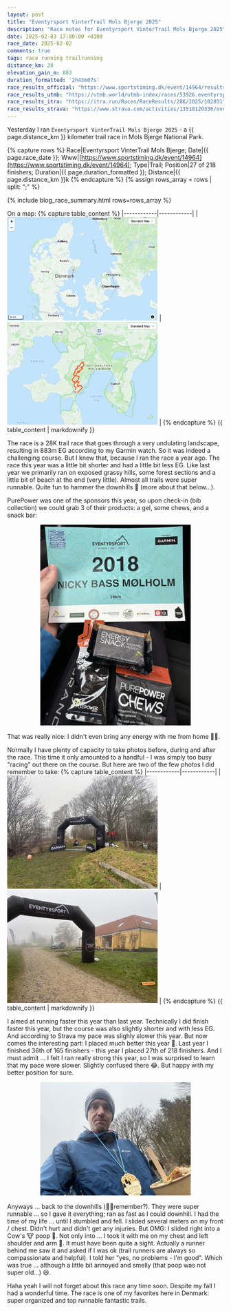 ```yaml
---
layout: post
title: "Eventyrsport VinterTrail Mols Bjerge 2025"
description: "Race notes for Eventyrsport VinterTrail Mols Bjerge 2025"
date: 2025-02-03 17:00:00 +0100
race_date: 2025-02-02
comments: true
tags: race running trailrunning
distance_km: 28
elevation_gain_m: 883
duration_formatted: '2h43m07s'
race_results_official: "https://www.sportstiming.dk/event/14964/results?round=84166"
race_results_utmb: "https://utmb.world/utmb-index/races/53926.eventyrsportvintertrailmolsbjerge28k.2025"
race_results_itra: "https://itra.run/Races/RaceResults/28K/2025/102031"
race_results_strava: "https://www.strava.com/activities/13518120336/overview"
---
```


Yesterday I ran `Eventyrsport VinterTrail Mols Bjerge 2025` - a {{ page.distance_km }} kilometer trail race in Mols Bjerge National Park.

{% capture rows %}
Race|Eventyrsport VinterTrail Mols Bjerge;
Date|{{ page.race_date }};
Www|[https://www.sportstiming.dk/event/14964](https://www.sportstiming.dk/event/14964);
Type|Trail;
Position|27 of 218 finishers;
Duration|{{ page.duration_formatted }};
Distance|{{ page.distance_km }}k
{% endcapture %}
{% assign rows_array = rows | split: ";" %}

{% include blog_race_summary.html rows=rows_array %}

On a map:
{% capture table_content %}
|------------|------------|
| <img src="/img_running/2025-02-03/molsbjerge1.jpg" data-src="/img_running/2025-02-03/molsbjerge1.jpg" alt="" class="spotlight w-100 pl-2 pr-2" style="max-width: 350px" /> | <img src="/img_running/2025-02-03/molsbjerge2.jpg" data-src="/img_running/2025-02-03/molsbjerge2.jpg" alt="" class="spotlight w-100 pl-2 pr-2" style="max-width: 350px" /> |
{% endcapture %}
{{ table_content | markdownify }}

The race is a 28K trail race that goes through a very undulating landscape, resulting in 883m EG according to my Garmin watch. So it was indeed a challenging course. But I knew that, because I ran the race a year ago. The race this year was a little bit shorter and had a little bit less EG. Like last year we primarily ran on exposed grassy hills, some forest sections and a little bit of beach at the end (very little). Almost all trails were super runnable. Quite fun to hammer the downhills 🤠 (more about that below...).

PurePower was one of the sponsors this year, so upon check-in (bib collection) we could grab 3 of their products: a gel, some chews, and a snack bar:

<div style="text-align: center; margin-bottom: 1em;">
 <img src="/img_running/2025-02-03/b.jpg" data-src="/img_running/2025-02-03/b.jpg" alt="" class="spotlight w-100 pl-2 pr-2" style="max-width: 350px" />
</div>

That was really nice: I didn't even bring any energy with me from home 👌🏼.

Normally I have plenty of capacity to take photos before, during and after the race. This time it only amounted to a handful - I was simply too busy "racing" out there on the course. But here are two of the few photos I did remember to take:
{% capture table_content %}
|------------|------------|
| <img src="/img_running/2025-02-03/c.jpg" data-src="/img_running/2025-02-03/c.jpg" alt="" class="spotlight w-100 pl-2 pr-2" style="max-width: 350px" /> | <img src="/img_running/2025-02-03/d.jpg" data-src="/img_running/2025-02-03/d.jpg" alt="" class="spotlight w-100 pl-2 pr-2" style="max-width: 350px" /> |
{% endcapture %}
{{ table_content | markdownify }}

I aimed at running faster this year than last year. Technically I did finish faster this year, but the course was also slightly shorter and with less EG. And according to Strava my pace was slighly slower this year. But now comes the interesting part: I placed much better this year 🧐. Last year I finished 36th of 165 finishers - this year I placed 27th of 218 finishers. And I must admit ... I felt I ran really strong this year, so I was surprised to learn that my pace were slower. Slightly confused there 😂. But happy with my better position for sure.

<div style="text-align: center; margin-bottom: 1em;">
 <img src="/img_running/2025-02-03/a.jpg" data-src="/img_running/2025-02-03/a.jpg" alt="" class="spotlight w-100 pl-2 pr-2" style="max-width: 350px" />
</div>

Anyways ... back to the downhills (☝🏼remember?). They were super runnable ... so I gave it everything; ran as fast as I could downhill. I had the time of my life ... until I stumbled and fell. I slided several meters on my front / chest. Didn't hurt and didn't get any injuries. But OMG: I slided right into a Cow's 🐮 poop 💩. Not only into ... I took it with me on my chest and left shoulder and arm 🤣. It must have been quite a sight. Actually a runner behind me saw it and asked if I was ok (trail runners are always so compassionate and helpful). I told her "yes, no problems - I'm good". Which was true ... although a little bit annoyed and smelly (that poop was not super old...) 😆.

Haha yeah I will not forget about this race any time soon. Despite my fall I had a wonderful time. The race is one of my favorites here in Denmark: super organized and top runnable fantastic trails.
